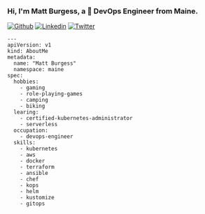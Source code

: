 ### Hi, I'm Matt Burgess, a 🚀 DevOps Engineer from Maine.

[![Github](https://img.shields.io/badge/-Github-000?style=flat&logo=Github&logoColor=white)](https://github.com/strangeminds)
[![Linkedin](https://img.shields.io/badge/-LinkedIn-blue?style=flat&logo=Linkedin&logoColor=white)](https://www.linkedin.com/in/burgessmatthew/)
[![Twitter](https://img.shields.io/twitter/url?style=social&url=https%3A%2F%2Ftwitter.com%2Fmattburgess)](https://twitter.com/mattburgess)

```
--- 
apiVersion: v1
kind: AboutMe
metadata: 
  name: "Matt Burgess"
  namespace: maine
spec: 
  hobbies: 
    - gaming
    - role-playing-games
    - camping
    - biking
  learing: 
    - certified-kubernetes-administrator
    - serverless
  occupation: 
    - devops-engineer
  skills: 
    - kubernetes
    - aws
    - docker
    - terraform
    - ansible
    - chef
    - kops
    - helm
    - kustomize
    - gitops
```
